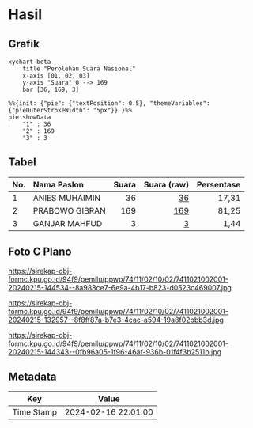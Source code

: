 # Hasil

## Grafik

```mermaid
xychart-beta
    title "Perolehan Suara Nasional"
    x-axis [01, 02, 03]
    y-axis "Suara" 0 --> 169
    bar [36, 169, 3]
```

```mermaid
%%{init: {"pie": {"textPosition": 0.5}, "themeVariables": {"pieOuterStrokeWidth": "5px"}} }%%
pie showData
    "1" : 36
    "2" : 169
    "3" : 3
```

## Tabel

| No. | Nama Paslon    | Suara | Suara (raw) | Persentase |
|:--- |:-------------- | -----:| -----------:| ----------:|
| 1   | ANIES MUHAIMIN | 36    | [36][p-1]   | 17,31      |
| 2   | PRABOWO GIBRAN | 169   | [169][p-2]  | 81,25      |
| 3   | GANJAR MAHFUD  | 3     | [3][p-3]    | 1,44       |


[p-1]: https://github.com/gigit-pemilu/pemilu-2024/blob/main/pilpres/hitung-suara/sub/74-sulawesi-tenggara/sub/11-kolaka-timur/sub/02-loea/sub/1002-simbalae/sub/001-tps/sub/paslon-1.txt
[p-2]: https://github.com/gigit-pemilu/pemilu-2024/blob/main/pilpres/hitung-suara/sub/74-sulawesi-tenggara/sub/11-kolaka-timur/sub/02-loea/sub/1002-simbalae/sub/001-tps/sub/paslon-2.txt
[p-3]: https://github.com/gigit-pemilu/pemilu-2024/blob/main/pilpres/hitung-suara/sub/74-sulawesi-tenggara/sub/11-kolaka-timur/sub/02-loea/sub/1002-simbalae/sub/001-tps/sub/paslon-3.txt

## Foto C Plano

https://sirekap-obj-formc.kpu.go.id/94f9/pemilu/ppwp/74/11/02/10/02/7411021002001-20240215-144534--8a988ce7-6e9a-4b17-b823-d0523c469007.jpg

https://sirekap-obj-formc.kpu.go.id/94f9/pemilu/ppwp/74/11/02/10/02/7411021002001-20240215-132957--8f8ff87a-b7e3-4cac-a594-19a8f02bbb3d.jpg

https://sirekap-obj-formc.kpu.go.id/94f9/pemilu/ppwp/74/11/02/10/02/7411021002001-20240215-144343--0fb96a05-1f96-46af-936b-01f4f3b2511b.jpg


## Metadata

| Key        | Value               |
| ---------- | ------------------- |
| Time Stamp | 2024-02-16 22:01:00 |



